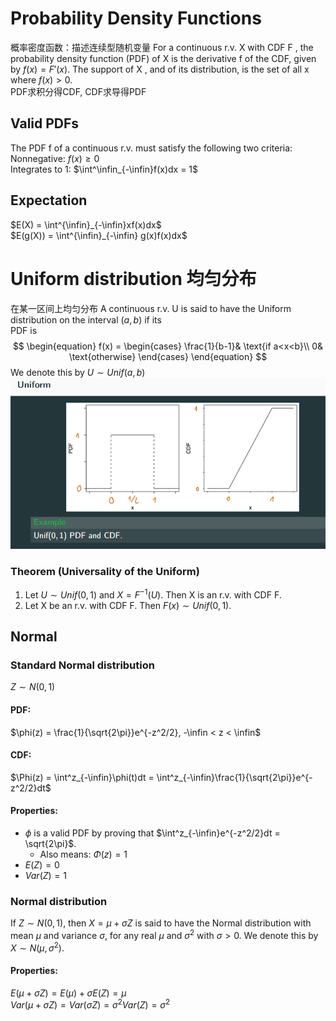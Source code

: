# Probability Density Functions
概率密度函数：描述连续型随机变量
For a continuous r.v. X with CDF F , the probability density function (PDF) of X is
the derivative f of the CDF, given by $f(x)=F'(x)$. The support of X , and of its  distribution, is the set of all x where $f (x )>0$.  
PDF求积分得CDF, CDF求导得PDF  

## Valid PDFs
The PDF f of a continuous r.v. must satisfy the following two criteria:
Nonnegative: $f(x) \geq 0$  
Integrates to 1: $\int^\infin_{-\infin}f(x)dx = 1$  

## Expectation
$E(X) = \int^{\infin}_{-\infin}xf(x)dx$  
$E(g(X)) = \int^{\infin}_{-\infin} g(x)f(x)dx$  

# Uniform distribution 均匀分布
在某一区间上均匀分布
A continuous r.v. U is said to have the Uniform distribution on the interval $(a,b)$ if its  
PDF is  
$$
\begin{equation}
f(x) = 
\begin{cases}
\frac{1}{b-1}& \text{if a<x<b}\\
0& \text{otherwise}
\end{cases}
\end{equation}
$$
We denote this by $U \sim Unif(a,b)$  
![](img/5.1.png)

### Theorem (Universality of the Uniform)
1. Let $U \sim Unif(0,1)$ and $X = F^{-1}(U)$. Then X is an r.v. with CDF F.  
2. Let X be an r.v. with CDF F. Then $F(x) \sim Unif(0,1)$.  

## Normal

### Standard Normal distribution
$Z \sim N(0,1)$  
#### PDF:
$\phi(z) = \frac{1}{\sqrt{2\pi}}e^{-z^2/2}, -\infin < z < \infin$  
#### CDF:
$\Phi(z) = \int^z_{-\infin}\phi(t)dt = \int^z_{-\infin}\frac{1}{\sqrt{2\pi}}e^{-z^2/2}dt$  
#### Properties:
+ $\phi$ is a valid PDF by proving that $\int^z_{-\infin}e^{-z^2/2}dt = \sqrt{2\pi}$. 
  + Also means: $\Phi(z) = 1$  
+ $E(Z) = 0$  
+ $Var(Z) = 1$  

### Normal distribution
If $Z \sim N(0,1)$, then $X = \mu + \sigma Z$
is said to have the Normal distribution with mean $\mu$ and variance $\sigma$, for any real $\mu$ and $\sigma^2$ with $\sigma >0$. We denote this by $X \sim N (\mu,\sigma^2)$.  

#### Properties:
$E(\mu+\sigma Z) = E(\mu) + \sigma E(Z) = \mu$  
$Var(\mu + \sigma Z) = Var(\sigma Z) = \sigma^2Var(Z) = \sigma^2$  